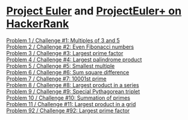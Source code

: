 [Project Euler](https://projecteuler.net) and
[ProjectEuler+ on HackerRank](https://www.hackerrank.com/contests/projecteuler)
===============================================================================

[Problem 1 / Challenge #1: Multiples of 3 and 5](001%20-%20Multiples%20of%203%20and%205)  
[Problem 2 / Challenge #2: Even Fibonacci numbers](002%20-%20Even%20Fibonacci%20numbers)  
[Problem 3 / Challenge #3: Largest prime factor](003%20-%20Largest%20prime%20factor)  
[Problem 4 / Challenge #4: Largest palindrome product](004%20-%20Largest%20palindrome%20product)  
[Problem 5 / Challenge #5: Smallest multiple](005%20-%20Smallest%20multiple)  
[Problem 6 / Challenge #6: Sum square difference](006%20-%20Sum%20square%20difference)  
[Problem 7 / Challenge #7: 10001st prime](007%20-%2010001st%20prime)  
[Problem 8 / Challenge #8: Largest product in a series](008%20-%20Largest%20product%20in%20a%20series)  
[Problem 9 / Challenge #9: Special Pythagorean triplet](009%20-%20Special%20Pythagorean%20triplet)  
[Problem 10 / Challenge #10: Summation of primes](010%20-%20Summation%20of%20primes)  
[Problem 11 / Challenge #11: Largest product in a grid](011%20-%20Largest%20product%20in%20a%20grid)  
[Problem 92 / Challenge #92: Largest prime factor](092%20-%20Square%20digit%20chains)  
